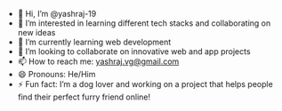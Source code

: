 - 👋 Hi, I’m @yashraj-19
- 👀 I’m interested in learning different tech stacks and collaborating on new ideas
- 🌱 I’m currently learning web development
- 💞️ I’m looking to collaborate on innovative web and app projects
- 📫 How to reach me: yashraj.vg@gmail.com
- 😄 Pronouns: He/Him
- ⚡ Fun fact: I’m a dog lover and working on a project that helps people find their perfect furry friend online!

<!---
yashraj-19/yashraj-19 is a ✨ special ✨ repository because its `README.md` (this file) appears on your GitHub profile.
You can click the Preview link to take a look at your changes.
--->
